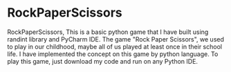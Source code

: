 # RockPaperScissors
RockPaperScissors,
This is a basic python game that I have built using randint library and PyCharm IDE. The game "Rock Paper Scissors", we used to play in our childhood, maybe all of us played at least once in their school life. I have implemented the concept on this game by python language. To play this game, just download my code and run on any Python IDE. 
